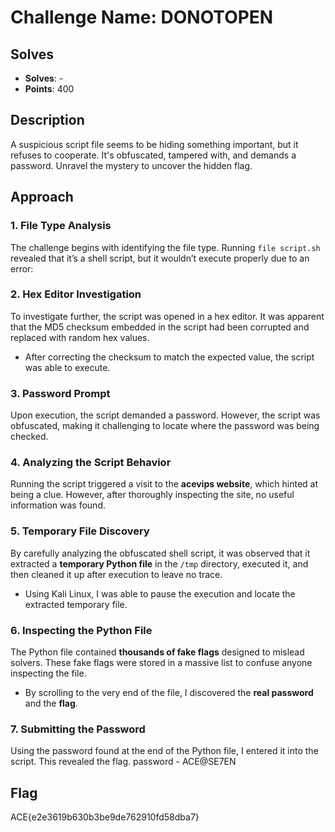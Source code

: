# **Challenge Name: DONOTOPEN**

## **Solves**
- **Solves**: -
- **Points**: 400

## **Description**
A suspicious script file seems to be hiding something important, but it refuses to cooperate. It's obfuscated, tampered with, and demands a password. Unravel the mystery to uncover the hidden flag.

## **Approach**

### 1. File Type Analysis
The challenge begins with identifying the file type. Running `file script.sh` revealed that it’s a shell script, but it wouldn’t execute properly due to an error:  


### 2. Hex Editor Investigation
To investigate further, the script was opened in a hex editor. It was apparent that the MD5 checksum embedded in the script had been corrupted and replaced with random hex values.


- After correcting the checksum to match the expected value, the script was able to execute.

### 3. Password Prompt
Upon execution, the script demanded a password. However, the script was obfuscated, making it challenging to locate where the password was being checked.


### 4. Analyzing the Script Behavior
Running the script triggered a visit to the **acevips website**, which hinted at being a clue. However, after thoroughly inspecting the site, no useful information was found.

### 5. Temporary File Discovery
By carefully analyzing the obfuscated shell script, it was observed that it extracted a **temporary Python file** in the `/tmp` directory, executed it, and then cleaned it up after execution to leave no trace.

- Using Kali Linux, I was able to pause the execution and locate the extracted temporary file.

### 6. Inspecting the Python File
The Python file contained **thousands of fake flags** designed to mislead solvers. These fake flags were stored in a massive list to confuse anyone inspecting the file.

- By scrolling to the very end of the file, I discovered the **real password** and the **flag**.

### 7. Submitting the Password
Using the password found at the end of the Python file, I entered it into the script. This revealed the flag.
password - ACE@SE7EN

## **Flag**

ACE{e2e3619b630b3be9de762910fd58dba7}
